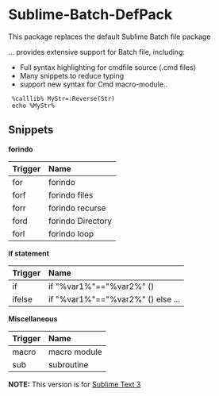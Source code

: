 # Sublime-Batch-DefPack
This package replaces the default Sublime Batch file package

 ... provides extensive support for Batch file, including:

  *  Full syntax highlighting for cmdfile source (.cmd files)
  *  Many snippets to reduce typing
  *  support new syntax for Cmd macro-module..

```Batch
 %calllib% MyStr=:Reverse(Str) 
 echo %MyStr%
```

## Snippets

**forindo**

| Trigger  | Name |
| -------  | :-----|
| for      | forindo |
| forf     | forindo files  |
| forr     | forindo recurse |
| ford     | forindo Directory |
| forl     | forindo loop |

**if statement**

| Trigger  | Name |
| -------  | :-----|
| if       | if "%var1%"=="%var2%" () |
| ifelse   | if "%var1%"=="%var2%" () else ...  |

**Miscellaneous**

| Trigger | Name |
| ------- | :---- |
| macro   | macro module |
| sub     | subroutine |





**NOTE:** This version is for [Sublime Text 3](http://sublimetext.com/3)



